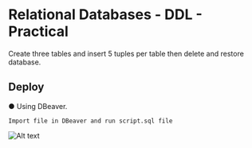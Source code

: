 # Relational Databases - DDL - Practical

Create three tables and insert 5 tuples per table then delete and restore database.

## Deploy

● Using DBeaver.
```
Import file in DBeaver and run script.sql file
```
![Alt text](https://res.cloudinary.com/dimgzkmps/image/upload/v1669059436/dbeaver_k62tux.png)
